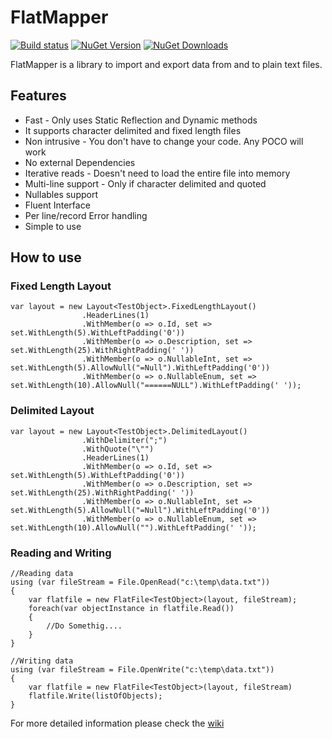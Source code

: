 FlatMapper
==========

[![Build status](https://ci.appveyor.com/api/projects/status/lrh3rpq62w6ljef1?svg=true)](https://ci.appveyor.com/project/kappy/flatmapper)
[![NuGet Version](http://img.shields.io/nuget/v/Flatmapper.svg?style=flat)](https://www.nuget.org/packages/Flatmapper/) 
[![NuGet Downloads](http://img.shields.io/nuget/dt/Flatmapper.svg?style=flat)](https://www.nuget.org/packages/Flatmapper/)

FlatMapper is a library to import and export data from and to plain text files.


## Features

+ Fast - Only uses Static Reflection and Dynamic methods
+ It supports character delimited and fixed length files
+ Non intrusive - You don't have to change your code. Any POCO will work
+ No external Dependencies
+ Iterative reads - Doesn't need to load the entire file into memory
+ Multi-line support - Only if character delimited and quoted
+ Nullables support
+ Fluent Interface
+ Per line/record Error handling
+ Simple to use


## How to use

### Fixed Length Layout

    var layout = new Layout<TestObject>.FixedLengthLayout()
					.HeaderLines(1)
					.WithMember(o => o.Id, set => set.WithLength(5).WithLeftPadding('0'))
					.WithMember(o => o.Description, set => set.WithLength(25).WithRightPadding(' '))
					.WithMember(o => o.NullableInt, set => set.WithLength(5).AllowNull("=Null").WithLeftPadding('0'))
                    .WithMember(o => o.NullableEnum, set => set.WithLength(10).AllowNull("======NULL").WithLeftPadding(' '));
    

### Delimited Layout

    var layout = new Layout<TestObject>.DelimitedLayout()
		            .WithDelimiter(";")
		            .WithQuote("\"")
					.HeaderLines(1)
		            .WithMember(o => o.Id, set => set.WithLength(5).WithLeftPadding('0'))
		            .WithMember(o => o.Description, set => set.WithLength(25).WithRightPadding(' '))
		            .WithMember(o => o.NullableInt, set => set.WithLength(5).AllowNull("=Null").WithLeftPadding('0'))
                    .WithMember(o => o.NullableEnum, set => set.WithLength(10).AllowNull("").WithLeftPadding(' '));

### Reading and Writing

    //Reading data
    using (var fileStream = File.OpenRead("c:\temp\data.txt"))
    {
        var flatfile = new FlatFile<TestObject>(layout, fileStream);
        foreach(var objectInstance in flatfile.Read())
        {
            //Do Somethig....
        }
    }
    
    //Writing data
    using (var fileStream = File.OpenWrite("c:\temp\data.txt"))
    {
        var flatfile = new FlatFile<TestObject>(layout, fileStream)
        flatfile.Write(listOfObjects);
    }


For more detailed information please check the [wiki](https://github.com/kappy/FlatMapper/wiki)